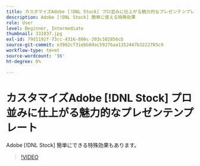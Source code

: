```yaml
---
title: カスタマイズAdobe [!DNL Stock] プロ並みに仕上がる魅力的なプレゼンテンプレート
description: Adobe [!DNL Stock] 簡単に使える特殊効果
role: User
level: Beginner, Intermediate
thumbnail: 331837.jpg
exl-id: 79d1192f-73cc-4316-886c-203c102856cb
source-git-commit: e3982cf31ebb0dac5927baa1352447b3222785c9
workflow-type: tm+mt
source-wordcount: '56'
ht-degree: 0%

---
```


# カスタマイズAdobe [!DNL Stock] プロ並みに仕上がる魅力的なプレゼンテンプレート

Adobe [!DNL Stock] 簡単にできる特殊効果もあります。

>[!VIDEO](https://video.tv.adobe.com/v/331837?hidetitle=true)
